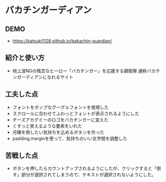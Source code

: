 # バカチンガーディアン

## DEMO

  - https://katsuki1128.github.io/bakachin-guardian/

## 紹介と使い方

  - 地上波NGの残念なヒーロー「バカチンガー」を応援する親衛隊
  通称バカチンガーディアンになれるサイト

## 工夫した点

  - フォントをポップなグーグルフォントを使用した
  - スクロールに合わせてふわっとフォントが表示されるようにした
  - チーズアカデミーのロゴをバカチンガーに変えた
  - くすっと笑えるような要素をいれた
  - 月曜を倒したい気持ちを込めるボタンを作った
  - padding,marginを使って、気持ちのいい文字間を調整した

## 苦戦した点

  - ボタンを押したらカウントアップされるようにしたが、クリックすると「倒す」部分が選択されてしまうので、テキストが選択されないようにした。
